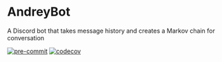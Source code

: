 # AndreyBot
A Discord bot that takes message history and creates a Markov chain for conversation

[![pre-commit](https://img.shields.io/badge/pre--commit-enabled-brightgreen?logo=pre-commit&logoColor=white)](https://github.com/pre-commit/pre-commit)
[![codecov](https://codecov.io/gh/Lordnoobstan/AndreyBot/branch/main/graph/badge.svg?token=PXBD573WKI)](https://codecov.io/gh/Lordnoobstan/AndreyBot)
